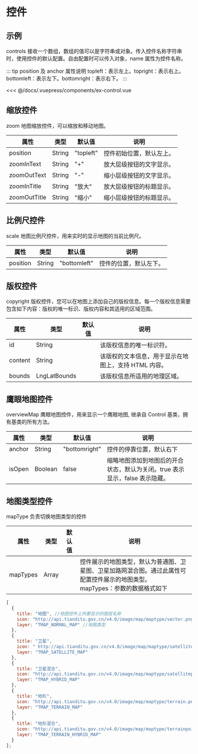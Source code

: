 # 控件

## 示例

controls 接收一个数组，数组的值可以是字符串或对象。传入控件名称字符串时，使用控件的默认配置。自由配置时可以传入对象，name 属性为控件名称。<br>

::: tip position 及 anchor 属性说明
topleft：表示左上。topright：表示右上。bottomleft：表示左下。bottomright：表示右下。
:::

<<< @/docs/.vuepress/components/ex-control.vue
<ex-control></ex-control>

## 缩放控件

zoom 地图缩放控件，可以缩放和移动地图。

| 属性         | 类型   | 默认值    | 说明                     |
| ------------ | ------ | --------- | ------------------------ |
| position     | String | "topleft" | 控件初始位置，默认左上。 |
| zoomInText   | String | "+"       | 放大层级按钮的文字显示。 |
| zoomOutText  | String | "-"       | 缩小层级按钮的文字显示。 |
| zoomInTitle  | String | "放大"    | 放大层级按钮的标题显示。 |
| zoomOutTitle | String | "缩小"    | 缩小层级按钮的标题显示。 |

## 比例尺控件

scale 地图比例尺控件，用来实时的显示地图的当前比例尺。

| 属性     | 类型   | 默认值       | 说明                   |
| -------- | ------ | ------------ | ---------------------- |
| position | String | "bottomleft" | 控件的位置，默认左下。 |

## 版权控件

copyright 版权控件，您可以在地图上添加自己的版权信息。每一个版权信息需要包含如下内容：版权的唯一标识、版权内容和其适用的区域范围。

| 属性    | 类型         | 默认值 | 说明                                                 |
| ------- | ------------ | ------ | ---------------------------------------------------- |
| id      | String       |        | 该版权信息的唯一标识符。                             |
| content | String       |        | 该版权的文本信息，用于显示在地图上，支持 HTML 内容。 |
| bounds  | LngLatBounds |        | 该版权信息所适用的地理区域。                         |

## 鹰眼地图控件

overviewMap 鹰眼地图控件，用来显示一个鹰眼地图, 继承自 Control 基类，拥有基类的所有方法。

| 属性   | 类型    | 默认值        | 说明                                                                        |
| ------ | ------- | ------------- | --------------------------------------------------------------------------- |
| anchor | String  | "bottomright" | 控件的停靠位置，默认右下                                                    |
| isOpen | Boolean | false         | 缩略地图添加到地图后的开合状态，默认为关闭。true 表示显示，false 表示隐藏。 |

## 地图类型控件

mapType 负责切换地图类型的控件

| 属性     | 类型  | 默认值 | 说明                                                                                                                             |
| -------- | ----- | ------ | -------------------------------------------------------------------------------------------------------------------------------- |
| mapTypes | Array |        | 控件展示的地图类型，默认为普通图、卫星图、卫星加路网混合图。通过此属性可配置控件展示的地图类型。<br>mapTypes：参数的数据格式如下 |

```js
[
  {
    title: "地图", //地图控件上所要显示的图层名称
    icon: "http://api.tianditu.gov.cn/v4.0/image/map/maptype/vector.png", //地图控件上所要显示的图层图标（默认图标大小 80x80）
    layer: "TMAP_NORMAL_MAP" //地图类型
  },
  {
    title: "卫星",
    icon: " http://api.tianditu.gov.cn/v4.0/image/map/maptype/satellite.png",
    layer: "TMAP_SATELLITE_MAP"
  },
  {
    title: "卫星混合",
    icon: "http://api.tianditu.gov.cn/v4.0/image/map/maptype/satellitepoi.png",
    layer: "TMAP_HYBRID_MAP"
  },
  {
    title: "地形",
    icon: "http://api.tianditu.gov.cn/v4.0/image/map/maptype/terrain.png",
    layer: "TMAP_TERRAIN_MAP"
  },
  {
    title: "地形混合",
    icon: "http://api.tianditu.gov.cn/v4.0/image/map/maptype/terrainpoi.png",
    layer: "TMAP_TERRAIN_HYBRID_MAP"
  }
];
```
